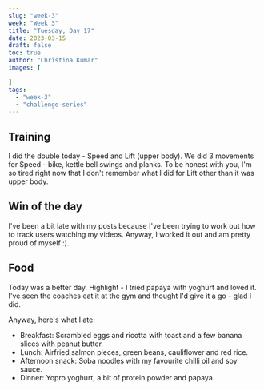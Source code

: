 ```yaml
---
slug: "week-3"
week: "Week 3"
title: "Tuesday, Day 17"
date: 2023-03-15
draft: false
toc: true
author: "Christina Kumar"
images: [

]
tags:
  - "week-3"
  - "challenge-series"
---
```


## Training

I did the double today - Speed and Lift (upper body). We did 3 movements for Speed - bike, kettle bell swings and planks. To be honest with you, I'm so tired right now that I don't remember what I did for Lift other than it was upper body. 

## Win of the day

I've been a bit late with my posts because I've been trying to work out how to track users watching my videos. Anyway, I worked it out and am pretty proud of myself :). 

## Food

Today was a better day. Highlight - I tried papaya with yoghurt and loved it. I've seen the coaches eat it at the gym and thought I'd give it a go - glad I did.

Anyway, here's what I ate:
- Breakfast: Scrambled eggs and ricotta with toast and a few banana slices with peanut butter.
- Lunch: Airfried salmon pieces, green beans, cauliflower and red rice.
- Afternoon snack: Soba noodles with my favourite chilli oil and soy sauce.
- Dinner: Yopro yoghurt, a bit of protein powder and papaya.